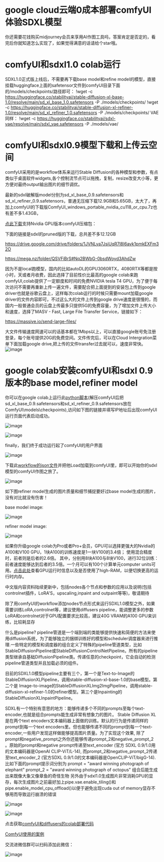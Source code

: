 # google cloud云端0成本部署comfyUI体验SDXL模型
你还需要花钱购买midjourney会员来享用AI作图工具吗，答案肯定是否定的，看完后你就知道怎么实现了，如果觉得满意的话请给个star哦。

# comfyUI和sdxl1.0 colab运行
SDXL1.0正式版上线后，不需要再下载base model和refine model的模型，直接挂载huggingface上面的safetensor文件到comfyUI目录下面的/models/checkpoints/路径即可：
!wget -c https://huggingface.co/stabilityai/stable-diffusion-xl-base-1.0/resolve/main/sd_xl_base_1.0.safetensors -P ./models/checkpoints/
!wget -c https://huggingface.co/stabilityai/stable-diffusion-xl-refiner-1.0/resolve/main/sd_xl_refiner_1.0.safetensors -P ./models/checkpoints/
VAE同样：
!wget -c https://huggingface.co/stabilityai/sdxl-vae/resolve/main/sdxl_vae.safetensors -P ./models/vae/

# comfyUI和sdxl0.9模型下载和上传云空间
comfyUI采用的是workflow体系来运行Stable Diffusion的各种模型和参数，有点类似于桌面软件widgets,各个控制流节点可以拖拽，复制，resize改变大小等，更方便对最终output输出图片的细节调优。

最新的sdxl破解版model分别为sd_xl_base_0.9.safetensors和sd_xl_refiner_0.9.safetensors，普通无压缩下载12.9GB和5.65GB，太大了，再加上comfyUI的下载版ComfyUI_windows_portable_nvidia_cu118_or_cpu.7z也有差不多1.43GB，

[点此下载](https://github.com/comfyanonymous/ComfyUI/releases/download/latest/ComfyUI_windows_portable_nvidia_cu118_or_cpu.7z)支持Nvidia GPU版本comfyUI压缩包：

下面的链接是sdxl的pruned版的下载，总共差不多12.12GB 

https://drive.google.com/drive/folders/1JVNLya7JsiUqR7l8I6avk1pmkEXFm32O

https://mega.nz/folder/QSVFiBrS#Nq2BWbG-0bsdWoyd3AhdZw

因为不是local跑模型，国内的比如autoDL的GPU3060RTX，4080RTX等都是按小时，天或者月收费，因此选择了目前性价比最高的google colab来跑comfyUI,colab提供了一定额度和时间的免费NVIDIA tesla T4 GPU，为了便于每次访问不需要再重新上传一遍文件，需要配合把上面提到的安装包上传到google driver也就是谷歌云盘上，这样每次colab运行的时候只需要mount加载google driver的文件内容即可，不过这么大的文件上传到google drive速度是很慢的，而国内一般普通会员的云盘上传最多只提供5G的免费容量，为了增加文件上传大小和速度，选择了MASV - Fast, Large File Transfer Service，链接如下：

https://massive.io/send-large-files/ 

大文件传输速度网速可以的话基本都在1Mbps以上，可以直接google账号免注册登录，每个账号提供20G的免费空间。文件传完后，可以在Cloud Intergration菜单下面加载google drive,把上传的文件transfer过去就可以，速度非常快。
![image](https://github.com/frankchieng/comfyUI-SDXL-Chinese-Geting-Started-Guide/blob/main/assets/%E5%BE%AE%E4%BF%A1%E5%9B%BE%E7%89%87_20230710230548.png)

# google colab安装comfyUI和sdxl 0.9版本的base model,refiner model
你可以在google colab上运行此[python脚本](https://github.com/frankchieng/comfyUI-SDXL-Chinese-Geting-Started-Guide/blob/main/comfyui_colab.ipynb)(解压comfyUI后把sd_xl_base_0.9.safetensors和sd_xl_refiner_0.9.safetensors放在ComfyUI\models\checkpoints),访问如下图的链接并填写IP地址后出现comfyUI运行页面代表启动成功。

![image](https://github.com/frankchieng/comfyUI-SDXL-Chinese-Geting-Started-Guide/blob/main/assets/%E5%BE%AE%E4%BF%A1%E5%9B%BE%E7%89%87_20230711011657.png)

![image](https://github.com/frankchieng/comfyUI-SDXL-Chinese-Geting-Started-Guide/blob/main/assets/%E5%BE%AE%E4%BF%A1%E5%9B%BE%E7%89%87_20230711011739.png)

finally，我们终于成功运行起了comfyUI的用户界面

![image](https://github.com/frankchieng/comfyUI-SDXL-Chinese-Geting-Started-Guide/blob/main/assets/%E5%BE%AE%E4%BF%A1%E5%9B%BE%E7%89%87_20230711013035.png)

下载此[workflow的json文件](https://github.com/frankchieng/comfyUI-SDXL-Chinese-Geting-Started-Guide/blob/main/Workflow%20ComfyUI%20SDXL%200.9.json)并把他Load加载到comfyUI里，即可以开始你的sdxl模型的comfyUI作图之旅了。

![image](https://github.com/frankchieng/comfyUI-SDXL-Chinese-Geting-Started-Guide/blob/main/assets/%E5%BE%AE%E4%BF%A1%E5%9B%BE%E7%89%87_20230711013918.png)

如下图refiner model生成的图片质量和细节捕捉要好过base model生成的图片，没有对比就没有伤害！

base model image:

![image](https://github.com/frankchieng/comfyUI-SDXL-Chinese-Geting-Started-Guide/blob/main/assets/base_output_00003_.png)

refiner model image:

![image](https://github.com/frankchieng/comfyUI-SDXL-Chinese-Geting-Started-Guide/blob/main/assets/refiner_output_00001_.png)

如果你升级google colab为Pro或者Pro+会员，GPU可以选择更强大的Nvidia的A100和V100 GPU，1块A100的训练速度是1一块V100的3.4倍； 使用混合精度时，前者则是后者的2.6倍。 其中，分别用8块A100与8块V100，进行32位训练：前者速度能够达到后者的3.5倍。一个月可以有100个计算单元computer units可用。[点击此处](https://github.com/frankchieng/comfyUI-Stable-Diffusion-Chinese-Geting-Started-Guide/blob/main/Making_the_Most_of_your_Colab_Subscription.ipynb)查看GPU运行时信息以及是否使用了high-RAM，以便切换更高的运行时内存。

中文版内容资料陆续更新中，包括nodes各个节点和参数的应用以及说明(包括controlnet插件，LoRA'S，upscaling,inpaint and outpaint等等)，敬请期待

除了用comfyUI的workflow添加nodes节点形式来运行SDXL1.0模型之外，如果需要训练LoRA,controlnet等，建议使用diffusers pipeline，能调整更多的参数
LoRA和controlnet对于GPU配置要求比较高，建议40G VRAM的A100 GPU来训练，比较耗显存

什么是pipeline?
pipeline管道是一个端到端的类能够提供快速和简便的方法来使用diffusion系统，为了能够独立的捆绑训练好的模型和scheduler调度器来进行推理.一些特定的模型和调度器的组合定义了特殊的pipeline管道类型，比如StableDiffusionPipeline或StableDiffusionControlNetPipeline。所有的pipeline类型继承自基础DiffusionPipeline类。传递任意的checkpoint，它会自动的检测pipeline管道类型并且加载必须的组件。

目前的SDXL1.0模型pipeline主要有三个，第一个是Text-to-Image的StableDiffusionXLPipeline，调用stable-diffusion-xl-base-1.0的base模型。第二个是
Image-to-image的StableDiffusionXLImg2ImgPipeline，调用stable-diffusion-xl-refiner-1.0的refiner模型。第三个是Inpainting的StableDiffusionXLInpaintPipeline。

SDXL有一个特别有意思的地方：能够传递多个不同的prompts至每个text-encoder,也就是组合prompts能生成非常有想象力的图片。
Stable Diffusion XL 是在两个text encoders文本编码器上面做的训练。默认的行为是传递同样的prompt到每一个text encoders里。但也能够传递不同的prompt到每一个text-encoder,一些用户发现这样做能够提高图片质量。为了实现这个效果, 除了prompt和negative_prompt之外你还能够传递prompt_2和negative_prompt_2 。原始的prompt和negative prompt传递至text_encoder (官方 SDXL 0.9/1.0用的文本编码器是OpenAI CLIP-ViT/L-14), 而prompt_2和negative_prompt_2传递至text_encoder_2 (官方SDXL 0.9/1.0的文本编码器是OpenCLIP-ViT/bigG-14).
比如下面的prompt提示词分别为
prompt = "award winning photograph of elephant"
prompt_2 = "award winning photograph of octopus"
组合后能生成出来既像大象又像章鱼的奇怪生物
另外由于sdxl1.0生成图片非常消耗GPU的显存，每次生成图片之前最好加上pipe.vae.enable_tiling()和pipe.enable_model_cpu_offload()以便于避免出现cuda out of memory显存不够用而导致运行崩溃的错误

![image](https://github.com/frankchieng/comfyUI-Stable-Diffusion-Chinese-Geting-Started-Guide/blob/main/assets/diffusers.png)

![image](https://github.com/frankchieng/comfyUI-Stable-Diffusion-Chinese-Geting-Started-Guide/blob/main/assets/elephant_octopus1.png)

点击获取[comfyUI和diffusers的colab部署代码](https://colab.research.google.com/drive/1yO30qPLybCj8OatCUxloC6G5j9VrXdFF?usp=sharing)

[ComfyUI使用的案例](https://github.com/frankchieng/comfyUI-Stable-Diffusion-Chinese-Geting-Started-Guide/blob/main/ComfyUI_examples/README.md)

交流进微信群可以扫码添加此微信：

![image](https://github.com/frankchieng/imagegeneration/blob/main/wechat.jpg)

